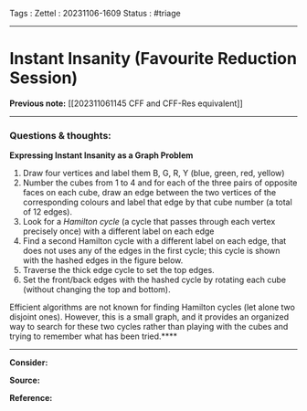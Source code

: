 Tags :
Zettel :  20231106-1609
Status : #triage 

-----

# Instant Insanity (Favourite Reduction Session)

**Previous note:** [[202311061145 CFF and CFF-Res equivalent]]

-----

### Questions & thoughts:

**Expressing Instant Insanity as a Graph Problem**
 1. Draw four vertices and label them B, G, R, Y (blue, green, red, yellow)
 2. Number the cubes from 1 to 4 and for each of the three pairs of opposite faces on each cube, draw an edge between the two vertices of the corresponding colours and label that edge by that cube number (a total of 12 edges).
 3. Look for a _Hamilton cycle_ (a cycle that passes through each vertex precisely once) with a different label on each edge
 4. Find a second Hamilton cycle with a different label on each edge, that does not uses any of the edges in the first cycle; this cycle is shown with the hashed edges in the figure below.
 5. Traverse the thick edge cycle to set the top edges.
 6. Set the front/back edges with the hashed cycle by rotating each cube (without changing the top and bottom).

Efficient algorithms are not known for finding Hamilton cycles (let alone two disjoint ones). However, this is a small graph, and it provides an organized way to search for these two cycles rather than playing with the cubes and trying to remember what has been tried.****



-----
 
**Consider:**


**Source:** 


**Reference:** 
